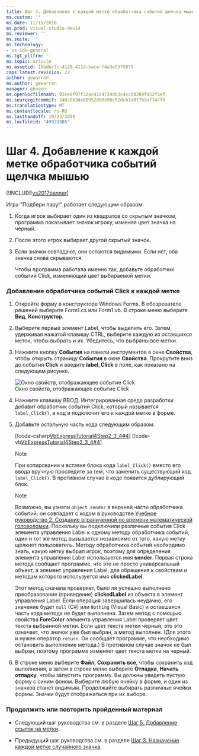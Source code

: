 ```yaml
---
title: Шаг 4. Добавление к каждой метке обработчика событий щелчка мышью | Документы Майкрософт
ms.custom: ''
ms.date: 11/15/2016
ms.prod: visual-studio-dev14
ms.reviewer: ''
ms.suite: ''
ms.technology:
- vs-ide-general
ms.tgt_pltfrm: ''
ms.topic: article
ms.assetid: 16bdbc7c-4129-411d-bace-f4a3e5375975
caps.latest.revision: 22
author: gewarren
ms.author: gewarren
manager: ghogen
ms.openlocfilehash: 93ce8f97f32ac41c4724db3c4cc08389f052f1ef
ms.sourcegitcommit: 240c8b34e80952d00e90c52dcb1a077b9aff47f6
ms.translationtype: MT
ms.contentlocale: ru-RU
ms.lasthandoff: 10/23/2018
ms.locfileid: "49923385"
---
```

# <a name="step-4-add-a-click-event-handler-to-each-label"></a>Шаг 4. Добавление к каждой метке обработчика событий щелчка мышью
[!INCLUDE[vs2017banner](../includes/vs2017banner.md)]

Игра "Подбери пару!" работает следующим образом.  
  
1. Когда игрок выбирает один из квадратов со скрытым значком, программа показывает значок игроку, изменяя цвет значка на черный.  
  
2. После этого игрок выбирает другой скрытый значок.  
  
3. Если значки совпадают, они остаются видимыми. Если нет, оба значка снова скрываются.  
  
   Чтобы программа работала именно так, добавьте обработчик событий Click, изменяющий цвет выбираемой метки.  
  
### <a name="to-add-a-click-event-handler-to-each-label"></a>Добавление обработчика событий Click к каждой метке  
  
1.  Откройте форму в конструкторе Windows Forms. В обозревателе решений выберите Form1.cs или Form1.vb. В строке меню выберите **Вид**, **Конструктор**.  
  
2.  Выберите первый элемент Label, чтобы выделить его. Затем, удерживая нажатой клавишу CTRL, выберите каждую из оставшихся меток, чтобы выбрать и их. Убедитесь, что выбраны все метки.  
  
3.  Нажмите кнопку **События** на панели инструментов в окне **Свойства**, чтобы открыть страницу **События** в окне **Свойства**. Прокрутите вниз до события **Click** и введите **label_Click** в поле, как показано на следующем рисунке.  
  
     ![Окно свойств, отображающее событие Click](../ide/media/express-labelclick.png "Express_labelClick")  
Окно свойств, отображающее событие Click  
  
4.  Нажмите клавишу ВВОД. Интегрированная среда разработки добавит обработчик событий Click, который называется `label_Click()`, в код и подключит его к каждой метке в форме.  
  
5.  Добавьте остальную часть кода следующим образом:  
  
     [!code-csharp[VbExpressTutorial4Step2_3_4#4](../snippets/csharp/VS_Snippets_VBCSharp/vbexpresstutorial4step2_3_4/cs/form1.cs#4)]
     [!code-vb[VbExpressTutorial4Step2_3_4#4](../snippets/visualbasic/VS_Snippets_VBCSharp/vbexpresstutorial4step2_3_4/vb/form1.vb#4)]  
  
    > [!NOTE]
    >  При копировании и вставке блока кода `label_Click()` вместо его ввода вручную проследите за тем, что заменить существующий код `label_Click()`. В противном случае в коде появится дублирующий блок.  
  
    > [!NOTE]
    >  Возможно, вы узнали `object sender` в верхней части обработчика событий; он совпадает с кодом в руководстве [Учебное руководство 2. Создание ограниченной по времени математической головоломки](../ide/tutorial-2-create-a-timed-math-quiz.md). Поскольку вы подключили различные события Click элемента управления Label к одному методу обработчика событий, один и тот же метод вызывается независимо от того, какую метку щелкнет пользователь. Методу обработчика событий необходимо знать, какую метку выбрал игрок, поэтому для определения элемента управления Label используется имя **sender**. Первая строка метода сообщает программе, что это не просто универсальный объект, а элемент управления Label, для обращения к свойствам и методам которого используется имя **clickedLabel**.  
  
     Этот метод сначала проверяет, было ли успешно выполнено преобразование (приведение) **clickedLabel** из объекта в элемент управления Label. Если операция завершилась неудачно, его значение будет `null` (C#) или `Nothing` (Visual Basic) и оставшаяся часть кода метода не будет выполнена. Затем метод с помощью свойства **ForeColor** элемента управления Label проверяет цвет текста выбранной метки. Если цвет текста метки черный, это это означает, что значок уже был выбран, а метод выполнен. (Для этого и нужен оператор `return`. Он сообщает программе, что необходимо остановить выполнение метода.) В противном случае значок не был выбран, поэтому программа изменяет цвет текста метки на черный.  
  
6.  В строке меню выберите **Файл**, **Сохранить все**, чтобы сохранить ход выполнения, а затем в строке меню выберите **Отладка**, **Начать отладку**, чтобы запустить программу. Вы должны увидеть пустую форму с синим фоном. Выберите любую ячейку в форме, и один из значков станет видимым. Продолжайте выбирать различные ячейки формы. Значки будут отображаться при их выборе.  
  
### <a name="to-continue-or-review"></a>Продолжить или повторить пройденный материал  
  
-   Следующий шаг руководства см. в разделе [Шаг 5. Добавление ссылок на метки](../ide/step-5-add-label-references.md).  
  
-   Предыдущий шаг руководства см. в разделе [Шаг 3. Назначение каждой метке случайного значка](../ide/step-3-assign-a-random-icon-to-each-label.md).



